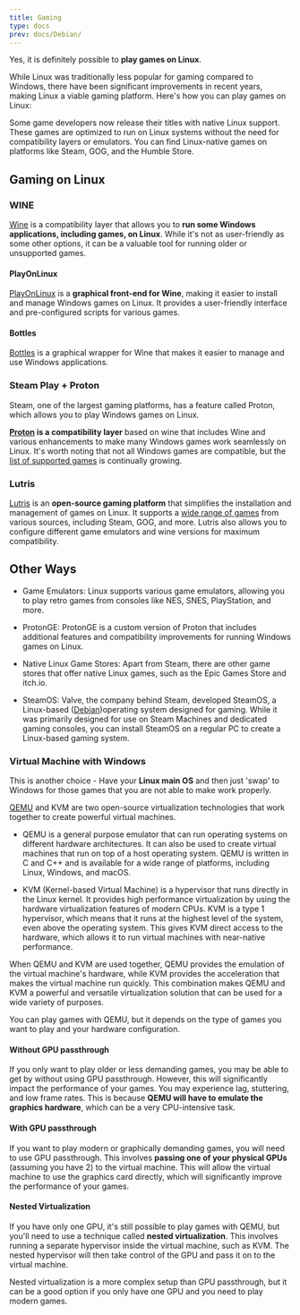 ```yaml
---
title: Gaming
type: docs
prev: docs/Debian/
---
```


Yes, it is definitely possible to **play games on Linux**.

While Linux was traditionally less popular for gaming compared to Windows, there have been significant improvements in recent years, making Linux a viable gaming platform. Here's how you can play games on Linux:

Some game developers now release their titles with native Linux support. These games are optimized to run on Linux systems without the need for compatibility layers or emulators. You can find Linux-native games on platforms like Steam, GOG, and the Humble Store.

## Gaming on Linux

### WINE

[Wine](https://www.winehq.org/) is a compatibility layer that allows you to **run some Windows applications, including games, on Linux**. While it's not as user-friendly as some other options, it can be a valuable tool for running older or unsupported games.

#### PlayOnLinux

[PlayOnLinux](https://www.playonlinux.com/en/supported_apps-1-0.html) is a **graphical front-end for Wine**, making it easier to install and manage Windows games on Linux. It provides a user-friendly interface and pre-configured scripts for various games.

#### Bottles

[Bottles](https://flathub.org/apps/com.usebottles.bottles) is a graphical wrapper for Wine that makes it easier to manage and use Windows applications.

### Steam Play + Proton

Steam, one of the largest gaming platforms, has a feature called Proton, which allows you to play Windows games on Linux.

**[Proton](https://github.com/ValveSoftware/Proton) is a compatibility layer** based on wine that includes Wine and various enhancements to make many Windows games work seamlessly on Linux. It's worth noting that not all Windows games are compatible, but the [list of supported games](https://www.protondb.com/explore) is continually growing.

### Lutris

[Lutris](https://lutris.net/) is an **open-source gaming platform** that simplifies the installation and management of games on Linux. It supports a [wide range of games](https://lutris.net/games) from various sources, including Steam, GOG, and more. Lutris also allows you to configure different game emulators and wine versions for maximum compatibility.


## Other Ways

* Game Emulators: Linux supports various game emulators, allowing you to play retro games from consoles like NES, SNES, PlayStation, and more.

* ProtonGE: ProtonGE is a custom version of Proton that includes additional features and compatibility improvements for running Windows games on Linux.

* Native Linux Game Stores: Apart from Steam, there are other game stores that offer native Linux games, such as the Epic Games Store and itch.io.

* SteamOS: Valve, the company behind Steam, developed SteamOS, a Linux-based ([Debian](https://jalcocert.github.io/Linux/docs/debian/))operating system designed for gaming. While it was primarily designed for use on Steam Machines and dedicated gaming consoles, you can install SteamOS on a regular PC to create a Linux-based gaming system.

### Virtual Machine with Windows

This is another choice - Have your **Linux main OS** and then just 'swap' to Windows for those games that you are not able to make work properly.

[QEMU](https://www.qemu.org/) and KVM are two open-source virtualization technologies that work together to create powerful virtual machines.

* QEMU is a general purpose emulator that can run operating systems on different hardware architectures. It can also be used to create virtual machines that run on top of a host operating system. QEMU is written in C and C++ and is available for a wide range of platforms, including Linux, Windows, and macOS.

* KVM (Kernel-based Virtual Machine) is a hypervisor that runs directly in the Linux kernel. It provides high performance virtualization by using the hardware virtualization features of modern CPUs. KVM is a type 1 hypervisor, which means that it runs at the highest level of the system, even above the operating system. This gives KVM direct access to the hardware, which allows it to run virtual machines with near-native performance.

When QEMU and KVM are used together, QEMU provides the emulation of the virtual machine's hardware, while KVM provides the acceleration that makes the virtual machine run quickly. This combination makes QEMU and KVM a powerful and versatile virtualization solution that can be used for a wide variety of purposes.


You can play games with QEMU, but it depends on the type of games you want to play and your hardware configuration.

#### Without GPU passthrough

If you only want to play older or less demanding games, you may be able to get by without using GPU passthrough. However, this will significantly impact the performance of your games. You may experience lag, stuttering, and low frame rates. This is because **QEMU will have to emulate the graphics hardware**, which can be a very CPU-intensive task.

#### With GPU passthrough

If you want to play modern or graphically demanding games, you will need to use GPU passthrough. This involves **passing one of your physical GPUs** (assuming you have 2) to the virtual machine. This will allow the virtual machine to use the graphics card directly, which will significantly improve the performance of your games.

#### Nested Virtualization

If you have only one GPU, it's still possible to play games with QEMU, but you'll need to use a technique called **nested virtualization**. This involves running a separate hypervisor inside the virtual machine, such as KVM. The nested hypervisor will then take control of the GPU and pass it on to the virtual machine.

Nested virtualization is a more complex setup than GPU passthrough, but it can be a good option if you only have one GPU and you need to play modern games.
